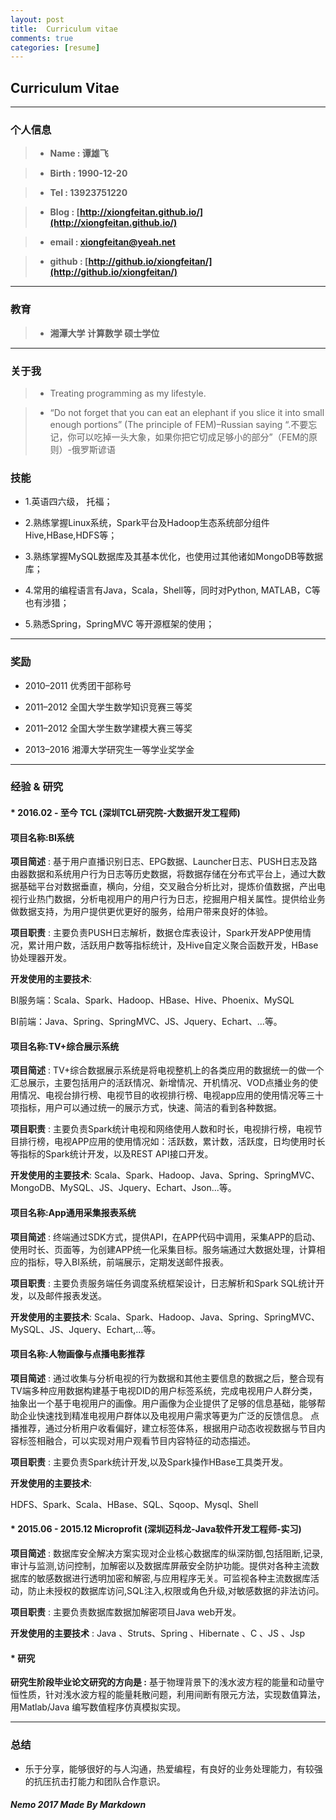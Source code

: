 ```yaml
---
layout: post
title:  Curriculum vitae
comments: true
categories: [resume]
---
```



##  **Curriculum Vitae**

---


### **个人信息**
> * **Name : 谭雄飞**

> * **Birth : 1990-12-20**

> * **Tel : 13923751220**

> * **Blog : [http://xiongfeitan.github.io/](http://xiongfeitan.github.io/)**


> * **email : [xiongfeitan@yeah.net](xiongfeitan@yeah.net)**


> * **github : [http://github.io/xiongfeitan/](http://github.io/xiongfeitan/)**

---

### **教育**

> * **湘潭大学 计算数学         硕士学位**


---

### **关于我**

>* Treating programming as my lifestyle.

>*  “Do not forget that you can eat an elephant if you slice it into small enough portions”  (The principle of FEM)–Russian saying
 “.不要忘记，你可以吃掉一头大象，如果你把它切成足够小的部分”（FEM的原则）-俄罗斯谚语




### **技能**

* 1.英语四六级， 托福；

* 2.熟练掌握Linux系统，Spark平台及Hadoop生态系统部分组件Hive,HBase,HDFS等；

* 3.熟练掌握MySQL数据库及其基本优化，也使用过其他诸如MongoDB等数据库；

* 4.常用的编程语言有Java，Scala，Shell等，同时对Python, MATLAB，C等也有涉猎；

* 5.熟悉Spring，SpringMVC 等开源框架的使用；


---

### **奖励**

* 2010–2011 优秀团干部称号

* 2011–2012 全国大学生数学知识竞赛三等奖

* 2011–2012 全国大学生数学建模大赛三等奖

* 2013–2016   湘潭大学研究生一等学业奖学金

---

### **经验 & 研究**


#### * 2016.02 - 至今 TCL (深圳TCL研究院-大数据开发工程师)

#### 项目名称:BI系统
> 
**项目简述** : 基于用户直播识别日志、EPG数据、Launcher日志、PUSH日志及路由器数据和系统用户行为日志等历史数据，将数据存储在分布式平台上，通过大数据基础平台对数据垂直，横向，分组，交叉融合分析比对，提炼价值数据，产出电视行业热门数据，分析电视用户的用户行为日志，挖掘用户相关属性。提供给业务做数据支持，为用户提供更优更好的服务，给用户带来良好的体验。


**项目职责** : 主要负责PUSH日志解析，数据仓库表设计，Spark开发APP使用情况，累计用户数，活跃用户数等指标统计，及Hive自定义聚合函数开发，HBase协处理器开发。

**开发使用的主要技术**: 

BI服务端：Scala、Spark、Hadoop、HBase、Hive、Phoenix、MySQL

BI前端：Java、Spring、SpringMVC、JS、Jquery、Echart、...等。
>


#### 项目名称:TV+综合展示系统
>
**项目简述** : TV+综合数据展示系统是将电视整机上的各类应用的数据统一的做一个汇总展示，主要包括用户的活跃情况、新增情况、开机情况、VOD点播业务的使用情况、电视台排行榜、电视节目的收视排行榜、电视app应用的使用情况等三十项指标，用户可以通过统一的展示方式，快速、简洁的看到各种数据。

**项目职责** : 主要负责Spark统计电视和网络使用人数和时长，电视排行榜，电视节目排行榜，电视APP应用的使用情况如：活跃数，累计数，活跃度，日均使用时长等指标的Spark统计开发，以及REST API接口开发。

**开发使用的主要技术**: Scala、Spark、Hadoop、Java、Spring、SpringMVC、MongoDB、MySQL、JS、Jquery、Echart、Json...等。



#### 项目名称:App通用采集报表系统
>
**项目简述** : 终端通过SDK方式，提供API，在APP代码中调用，采集APP的启动、使用时长、页面等，为创建APP统一化采集目标。服务端通过大数据处理，计算相应的指标，导入BI系统，前端展示，定期发送邮件报表。


**项目职责** : 主要负责服务端任务调度系统框架设计，日志解析和Spark SQL统计开发，以及邮件报表发送。

**开发使用的主要技术**:
Scala、Spark、Hadoop、Java、Spring、SpringMVC、MySQL、JS、Jquery、Echart,...等。



#### 项目名称:人物画像与点播电影推荐
>
**项目简述** :
通过收集与分析电视的行为数据和其他主要信息的数据之后，整合现有TV端多种应用数据构建基于电视DID的用户标签系统，完成电视用户人群分类，抽象出一个基于电视用户的画像。用户画像为企业提供了足够的信息基础，能够帮助企业快速找到精准电视用户群体以及电视用户需求等更为广泛的反馈信息。
点播推荐，通过分析用户收看偏好，建立标签体系，根据用户动态收视数据与节目内容标签相融合，可以实现对用户观看节目内容特征的动态描述。


**项目职责** : 主要负责Spark统计开发,以及Spark操作HBase工具类开发。

**开发使用的主要技术**:

HDFS、Spark、Scala、HBase、SQL、Sqoop、Mysql、Shell



#### * 2015.06 - 2015.12 Microprofit (深圳迈科龙-Java软件开发工程师-实习) 
>
**项目简述** : 数据库安全解决方案实现对企业核心数据库的纵深防御,包括阻断,记录,审计与监测,访问控制，加解密以及数据库屏蔽安全防护功能。提供对各种主流数据库的敏感数据进行透明加密和解密,与应用程序无关。可监视各种主流数据库活动，防止未授权的数据库访问,SQL注入,权限或角色升级,对敏感数据的非法访问。


**项目职责** : 主要负责数据库数据加解密项目Java web开发。

**开发使用的主要技术** : Java 、Struts、Spring 、Hibernate 、C 、JS 、Jsp 



#### * 研究

**研究生阶段毕业论文研究的方向是 :** 基于物理背景下的浅水波方程的能量和动量守恒性质，针对浅水波方程的能量耗散问题，利用间断有限元方法，实现数值算法，用Matlab/Java 编写数值程序仿真模拟实现。


---


### **总结**
* 乐于分享，能够很好的与人沟通，热爱编程，有良好的业务处理能力，有较强的抗压抗击打能力和团队合作意识。



  




>  
        
          
 
 
 
 
 
 > 
 
          
##### Nemo 2017 Made By Markdown





